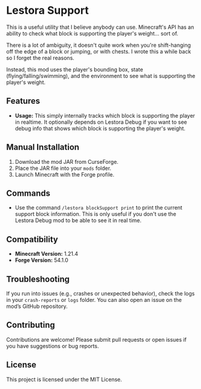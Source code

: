 # Lestora Support

This is a useful utility that I believe anybody can use.  Minecraft's API has an ability to check what block is supporting the player's weight... sort of.

There is a lot of ambiguity, it doesn't quite work when you're shift-hanging off the edge of a block or jumping, or with chests.  I wrote this a while back so I forget the real reasons.

Instead, this mod uses the player's bounding box, state (flying/falling/swimming), and the environment to see what is supporting the player's weight.

## Features
- **Usage:** This simply internally tracks which block is supporting the player in realtime.  It optionally depends on Lestora Debug if you want to see debug info that shows which block is supporting the player's weight.

## Manual Installation
1. Download the mod JAR from CurseForge.
2. Place the JAR file into your `mods` folder.
3. Launch Minecraft with the Forge profile.

## Commands
- Use the command `/lestora blockSupport print` to print the current support block information.  This is only useful if you don't use the Lestora Debug mod to be able to see it in real time.

## Compatibility
- **Minecraft Version:** 1.21.4
- **Forge Version:** 54.1.0

## Troubleshooting
If you run into issues (e.g., crashes or unexpected behavior), check the logs in your `crash-reports` or `logs` folder. You can also open an issue on the mod’s GitHub repository.

## Contributing
Contributions are welcome! Please submit pull requests or open issues if you have suggestions or bug reports.

## License
This project is licensed under the MIT License.
